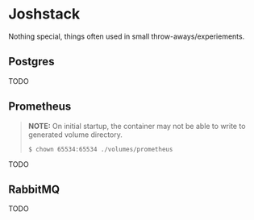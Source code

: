 # Joshstack
Nothing special, things often used in small throw-aways/experiements.

## Postgres
TODO

## Prometheus
> **NOTE:** On initial startup, the container may not be able to write to generated volume directory.
> ```
> $ chown 65534:65534 ./volumes/prometheus
> ```

TODO

## RabbitMQ
TODO